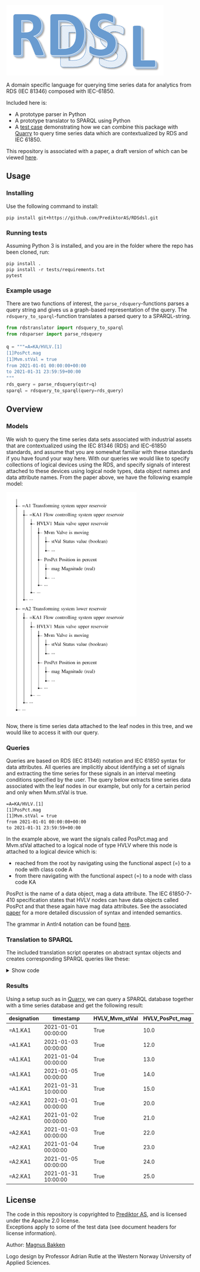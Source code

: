 <img src="images/logo.png" alt="Logo by Adrian Rutle"/>

A domain specific language for querying time series data for analytics from RDS (IEC 81346) composed with IEC-61850.

Included here is:
- A prototype parser in Python
- A prototype translator to SPARQL using Python
- A [test case](https://github.com/PrediktorAS/RDSdsl/blob/main/tests/test_paper_integration.py) demonstrating how we can combine this package with [Quarry](https://github.com/PrediktorAS/quarry) to query time series data which are contextualized by RDS and IEC 61850.

This repository is associated with a paper, a draft version of which can be viewed [here](paperlink).

## Usage
### Installing
Use the following command to install:
```
pip install git+https://github.com/PrediktorAS/RDSdsl.git
```
### Running tests
Assuming Python 3 is installed, and you are in the folder where the repo has been cloned, run:
```
pip install .
pip install -r tests/requirements.txt
pytest
```

### Example usage
There are two functions of interest, the ```parse_rdsquery```-functions parses a query string and gives us a graph-based representation of the query.
The ```rdsquery_to_sparql```-function translates a parsed query to a SPARQL-string.
```python
from rdstranslator import rdsquery_to_sparql
from rdsparser import parse_rdsquery 

q = """=A=KA/HVLV.[1]
[1]PosPct.mag
[1]Mvm.stVal = true
from 2021-01-01 00:00:00+00:00
to 2021-01-31 23:59:59+00:00
"""
rds_query = parse_rdsquery(qstr=q)
sparql = rdsquery_to_sparql(query=rds_query)
```
## Overview
### Models
We wish to query the time series data sets associated with industrial assets that are contextualized using the IEC 81346 (RDS) and IEC-61850 standards, and assume that you are somewhat familiar with these standards if you have found your way here.
With our queries we would like to specify collections of logical devices using the RDS, and specify signals of interest attached to these devices using logical node types, data object names and data attribute names.
From the paper above, we have the following example model:

<img src="images/paper_model.png" alt="Model from paper" width="350px"/>

Now, there is time series data attached to the leaf nodes in this tree, and we would like to access it with our query. 
### Queries
Queries are based on RDS (IEC 81346) notation and IEC 61850 syntax for data attributes.
All queries are implicitly about identifying a set of signals and extracting the time series for these signals in an interval meeting conditions specified by the user. 
The query below extracts time series data associated with the leaf nodes in our example, but only for a certain period and only when Mvm.stVal is true. 
```
=A=KA/HVLV.[1]
[1]PosPct.mag
[1]Mvm.stVal = true
from 2021-01-01 00:00:00+00:00
to 2021-01-31 23:59:59+00:00
```

In the example above, we want the signals called PosPct.mag and Mvm.stVal attached to a logical node of type HVLV where this node is attached to a logical device which is:
- reached from the root by navigating using the functional aspect (=) to a node with class code A
- from there navigating with the functional aspect (=) to a node with class code KA

PosPct is the name of a data object, mag a data attribute. 
The IEC 61850-7-410 specification states that HVLV nodes can have data objects called PosPct and that these again have mag data attributes. 
See the associated [paper](paperlink) for a more detailed discussion of syntax and intended semantics.

The grammar in Antlr4 notation can be found [here](https://github.com/PrediktorAS/RDSdsl/blob/main/parsergenerator/rdsquery.g4).

### Translation to SPARQL
The included translation script operates on abstract syntax objects and creates corresponding SPARQL queries like these:

<details>
    <summary>Show code</summary>

```
SELECT ?designation ?timestamp ?HVLV_Mvm_stVal ?HVLV_PosPct_mag WHERE {
    ?HVLV <http://www.w3.org/1999/02/22-rdf-syntax-ns#type> <http://prediktor.com/IEC-61850-7-410-fragment#HVLV> .
    ?PosPct <http://opcfoundation.org/UA/#browseName> "PosPct" .
    ?mag <http://opcfoundation.org/UA/#browseName> "mag" .
    ?Mvm <http://opcfoundation.org/UA/#browseName> "Mvm" .
    ?stVal <http://opcfoundation.org/UA/#browseName> "stVal" .
    ?KA <http://prediktor.com/RDS-Hydropower-Fragment#hasLogicalNode> ?HVLV .
    ?HVLV <http://opcfoundation.org/UA/IEC61850-7-3#hasDataObject> ?PosPct .
    ?HVLV <http://opcfoundation.org/UA/IEC61850-7-3#hasDataObject> ?Mvm .
    ?PosPct <http://opcfoundation.org/UA/IEC61850-7-3#hasDataAttribute> ?mag .
    ?Mvm <http://opcfoundation.org/UA/IEC61850-7-3#hasDataAttribute> ?stVal .
    ?stVal <http://opcfoundation.org/UA/#value> ?stVal_Value .
    ?stVal_Value <http://opcfoundation.org/UA/#timestamp> ?timestamp .
    ?stVal_Value <http://opcfoundation.org/UA/#boolValue> ?HVLV_Mvm_stVal .
    ?mag <http://opcfoundation.org/UA/#value> ?mag_Value .
    ?mag_Value <http://opcfoundation.org/UA/#timestamp> ?timestamp .
    ?mag_Value <http://opcfoundation.org/UA/#realValue> ?HVLV_PosPct_mag .
    {
    SELECT DISTINCT ?designation ?KA WHERE {
        ?SiteType <http://www.w3.org/1999/02/22-rdf-syntax-ns#type> <http://prediktor.com/RDS-Hydropower-Fragment#SiteType> .
        ?A <http://www.w3.org/1999/02/22-rdf-syntax-ns#type> <http://prediktor.com/RDS-Hydropower-Fragment#A> .
        ?KA <http://www.w3.org/1999/02/22-rdf-syntax-ns#type> <http://prediktor.com/RDS-Hydropower-Fragment#KA> .
        ?KA <http://opcfoundation.org/UA/#browseName> ?designation .
        ?SiteType <http://prediktor.com/RDS-Hydropower-Fragment#functionalAspect> ?A .
        ?A <http://prediktor.com/RDS-Hydropower-Fragment#functionalAspect> ?KA .
        }
    }
    FILTER( ?timestamp >= "2021-01-01T00:00:00+00:00"^^<http://www.w3.org/2001/XMLSchema#dateTime> 
            && ?timestamp <= "2021-01-31T23:59:59+00:00"^^<http://www.w3.org/2001/XMLSchema#dateTime>
            && ?HVLV_Mvm_stVal = "true"^^<http://www.w3.org/2001/XMLSchema#boolean>)
}
```
</details>

### Results

Using a setup such as in [Quarry](https://github.com/PrediktorAS/quarry), we can query a SPARQL database together with a time series database and get the following result:

|designation|timestamp|HVLV_Mvm_stVal|HVLV_PosPct_mag|
|-----------|---------|--------------|---------------|
|<MySite>=A1.KA1|2021-01-01 00:00:00|True|10.0|
|<MySite>=A1.KA1|2021-01-03 00:00:00|True|12.0|
|<MySite>=A1.KA1|2021-01-04 00:00:00|True|13.0|
|<MySite>=A1.KA1|2021-01-05 00:00:00|True|14.0|
|<MySite>=A1.KA1|2021-01-31 10:00:00|True|15.0|
|<MySite>=A2.KA1|2021-01-01 00:00:00|True|20.0|
|<MySite>=A2.KA1|2021-01-02 00:00:00|True|21.0|
|<MySite>=A2.KA1|2021-01-03 00:00:00|True|22.0|
|<MySite>=A2.KA1|2021-01-04 00:00:00|True|23.0|
|<MySite>=A2.KA1|2021-01-05 00:00:00|True|24.0|
|<MySite>=A2.KA1|2021-01-31 10:00:00|True|25.0|

## License
The code in this repository is copyrighted to [Prediktor AS](http://prediktor.com), and is licensed under the Apache 2.0 license. \
Exceptions apply to some of the test data (see document headers for license information). 

Author:
[Magnus Bakken](https://magbak.github.io)

Logo design by Professor Adrian Rutle at the Western Norway University of Applied Sciences.

